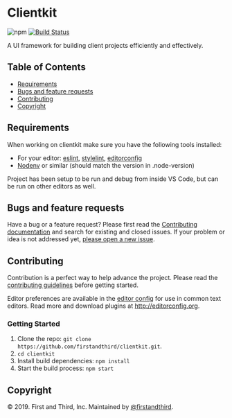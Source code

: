 # Clientkit

![npm](https://img.shields.io/npm/v/clientkit.svg)
[![Build Status](https://travis-ci.org/firstandthird/clientkit.svg?branch=master)](https://travis-ci.org/firstandthird/clientkit)

A UI framework for building client projects efficiently and effectively.

## Table of Contents

- [Requirements](#requirements)
- [Bugs and feature requests](#bugs-and-feature-requests)
- [Contributing](#contributing)
- [Copyright](#copyright)

## Requirements

When working on clientkit make sure you have the following tools installed:

   - For your editor: [eslint](http://eslint.org/), [stylelint](https://stylelint.io/), [editorconfig](http://editorconfig.org/)
   - [Nodenv](http://ekalinin.github.io/nodeenv/) or similar (should match the version in .node-version)

Project has been setup to be run and debug from inside VS Code, but can be run on other editors as well.

## Bugs and feature requests

Have a bug or a feature request? Please first read the [Contributing documentation](https://github.com/firstandthird/clientkit/blob/master/CONTRIBUTING.md) and search for existing and closed issues. If your problem or idea is not addressed yet, [please open a new issue](https://github.com/firstandthird/clientkit/issues/new).

## Contributing

Contribution is a perfect way to help advance the project.  Please read the [contributing guidelines](https://github.com/firstandthird/clientkit/blob/master/CONTRIBUTING.md) before getting started.

Editor preferences are available in the [editor config](https://github.com/firstandthird/clientkit/blob/master/.editorconfig) for use in common text editors. Read more and download plugins at <http://editorconfig.org>.

### Getting Started

1. Clone the repo: `git clone https://github.com/firstandthird/clientkit.git`.
2. `cd clientkit`
3. Install build dependencies: `npm install`
4. Start the build process: `npm start`

## Copyright

© 2019. First and Third, Inc. Maintained by [@firstandthird](https://github.com/orgs/firstandthird/people).
